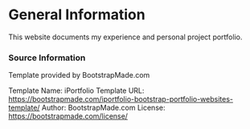 # General Information
This website documents my experience and personal project portfolio.

### Source Information
Template provided by BootstrapMade.com

Template Name: iPortfolio
Template URL: https://bootstrapmade.com/iportfolio-bootstrap-portfolio-websites-template/
Author: BootstrapMade.com
License: https://bootstrapmade.com/license/